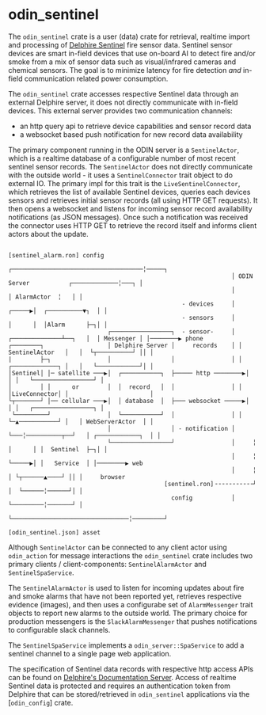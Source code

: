 # odin_sentinel

The `odin_sentinel` crate is a user (data) crate for retrieval, realtime import and processing of [Delphire
Sentinel](https://delphiretech.com/products/) fire sensor data. Sentinel sensor devices are smart in-field devices that
use on-board AI to detect fire and/or smoke from a mix of sensor data such as visual/infrared cameras and chemical
sensors. The goal is to minimize latency for fire detection *and* in-field communication related power consumption. 

The `odin_sentinel` crate accesses respective Sentinel data through an external Delphire server, it does not directly communicate with in-field devices. This external server provides two communication channels:

- an http query api to retrieve device capabilities and sensor record data
- a websocket based push notification for new record data availability

The primary component running in the ODIN server is a `SentinelActor`, which is a realtime database of a configurable
number of most recent sentinel sensor records. The `SentinelActor` does not directly communicate with the outside world - it
uses a `SentinelConnector` trait object to do external IO. The primary impl for this trait is the `LiveSentinelConnector`,
which retrieves the list of available Sentinel devices, queries each devices sensors and retrieves initial sensor records
(all using HTTP GET requests). It then opens a websocket and listens for incoming sensor record availability notifications
(as JSON messages). Once such a notification was received the connector uses HTTP GET to retrieve the record itself and
informs client actors about the update. 

```diagram
                                                                                        [sentinel_alarm.ron] config
                                                               ┌─────────────────────────────────────╎─────┐                  
                                                               │ ODIN Server           ┌─────────────╎───┐ │                  
                                                               │                       │ AlarmActor  ╎   │ │                  
                                                 - devices     │                ┌─────▶︎│  ┌──────────▼┐  │ │                  
                                                 - sensors     │                │      │  │Alarm      ├─┐│ │                  
                            ┌─────────────────┐  - sensor-     │ ┌──────────────┴──┐   │  │ Messenger │ │────────▶︎ phone      
┌────────┐                  │ Delphire Server │     records    │ │ SentinelActor   │   │  └┬──────────┘ ││ │                
|        ├─┐                │                 │                │ │ ┌─────────────┐ │   │   └────────────┘│ │                  
│Sentinel│ │─ satellite ───▶︎│  ┌───────────┐  ├───── http ────────▶︎│             │ │   └─────────────────┘ │                  
│        │ │      or        │  │  record   │  │                │ │ │LiveConnector│ │                       │                  
└┬───────┘ │── cellular ───▶︎│  │ database  │  ├─── websocket ─────▶︎│             │ │   ┌─────────────────┐ │                  
 └─────────┘                │  └───────────┘  │                │ │ └─▲───────────┘ │   │ WebServerActor  │ │                  
                            │                 │ - notification │ └───╎──────────┬──┘   │ ┌────────────┐  │ │                  
                            └─────────────────┘                │     ╎          │      │ │  Sentinel  ├─┐│ │                  
                                                               │     ╎          └─────▶︎│ │   Service  │ │────────▶︎ web        
                                                               │     ╎                 │ └┬──────▲────┘ ││ │     browser      
                                            [sentinel.ron]╶╶╶╶╶╶╶╶╶╶╶┘                 │  └──────╎──────┘│ │                  
                                              config           │                       └─────────╎───────┘ │                  
                                                               └─────────────────────────────────╎─────────┘ 
                                                                                          [odin_sentinel.json] asset                 
```

Although `SentinelActor` can be connected to any client actor using `odin_action` for message interactions the `odin_sentinel` crate
includes two primary clients / client-components: `SentinelAlarmActor` and `SentinelSpaService`.

The `SentinelAlarmActor` is used to listen for incoming updates about fire and smoke alarms that have not been reported yet, retrieves respective
evidence (images), and then uses a configurabe set of `AlarmMessenger` trait objects to report new alarms to the outside world. The primary
choice for production messengers is the `SlackAlarmMessenger` that pushes notifications to configurable slack channels.

The `SentinelSpaService` implements a `odin_server::SpaService` to add a sentinel channel to a single page web application.

The specification of Sentinel data records with respective http access APIs can be found on [Delphire's Documentation Server](http://38.99.249.67:2361/api/). Access of realtime Sentinel data is protected and requires an authentication token from Delphire that can be stored/retrieved in `odin_sentinel` applications via the [`odin_config`] crate.
